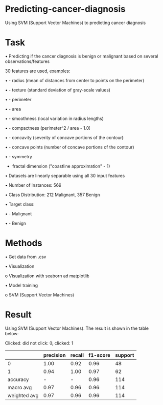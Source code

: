 # Predicting-cancer-diagnosis
Using SVM (Support Vector Machines) to predicting cancer diagnosis
# Task
•	Predicting if the cancer diagnosis is benign or malignant based on several observations/features
  
30 features are used, examples:

•	  - radius (mean of distances from center to points on the perimeter)

•	  - texture (standard deviation of gray-scale values)

•	  - perimeter

•	  - area

•	  - smoothness (local variation in radius lengths)

•	  - compactness (perimeter^2 / area - 1.0)

•	  - concavity (severity of concave portions of the contour)

•	  - concave points (number of concave portions of the contour)

•	  - symmetry 

- fractal dimension ("coastline approximation" - 1)

•	Datasets are linearly separable using all 30 input features

•	Number of Instances: 569

•	Class Distribution: 212 Malignant, 357 Benign

•	Target class:

•	   - Malignant

•    - Benign

# Methods

•	Get data from .csv

•	Visualization
   
   o	Visualization with seaborn ad matplotlib

•	Model training
   
   o	SVM (Support Vector Machines)
# Result
Using SVM (Support Vector Machines). The result is shown in the table below:

Clicked: did not click: 0, clicked: 1

|	          |precision|recall|f1-score|support|
|-----------|---------|------|--------|-------|
|0	        |1.00     |0.92  |0.96    |48    |
|1	        |0.94    |1.00  |0.97    |62     |
|accuracy   |-	      |-	   |0.96	  |114    |
|macro avg  |0.97     |0.96  |0.96	  |114   |
|weighted avg|0.97    |0.96  |0.96	  |114   |
